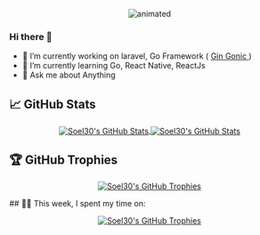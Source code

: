 <p align="center">
  <img src="https://acegif.com/wp-content/uploads/anime-love-29.gif" alt="animated" />
</p>

### Hi there 👋
- 🔭 I’m currently working on laravel, Go Framework ( <a href="https://gin-gonic.com/"> Gin Gonic </a>)
- 🌱 I’m currently learning Go, React Native, ReactJs
- 💬 Ask me about Anything



## &#x1f4c8; GitHub Stats

<p align="center">
  <a href="https://github.com/Soel30/Soel30">
  <img align="center" src="https://github-readme-stats.vercel.app/api/top-langs/?username=Soel30&hide=c%2B%2B,c,matlab,assembly&title_color=6aa6f8&text_color=8a919a&icon_color=6aa6f8&bg_color=22272e&theme=gruvbox" alt="Soel30's GitHub Stats" />
</a>

<a href="https://github.com/Soel30/Soel30">
  <img align="center" src="https://github-readme-stats.vercel.app/api?username=Soel30&show_icons=true&line_height=27&count_private=true&title_color=6aa6f8&text_color=8a919a&icon_color=6aa6f8&bg_color=22272e&theme=gruvbox" alt="Soel30's GitHub Stats" />
</a>
 </p>

## 🏆 GitHub Trophies
<p align="center">
  <a href="https://github.com/Soel30/Soel30">
  <img align="center" src="https://github-profile-trophy.vercel.app/?username=Soel30" alt="Soel30's GitHub Trophies" />
</a>
  </p>
## 👨‍💻 This week, I spent my time on:
<p align="center">
   <a href="https://github.com/Soel30/Soel30">
  <img align="center" src="https://github-readme-stats.vercel.app/api/wakatime?username=Soel30&line_height=27&title_color=6aa6f8&text_color=8a919a&icon_color=6aa6f8&bg_color=22272e" alt="Soel30's GitHub Trophies" />
</a>
  </p>
